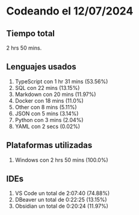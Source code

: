 # Codeando el 12/07/2024

## Tiempo total
2 hrs 50 mins.

## Lenguajes usados
1. TypeScript con 1 hr 31 mins (53.56%)
1. SQL con 22 mins (13.15%)
1. Markdown con 20 mins (11.97%)
1. Docker con 18 mins (11.0%)
1. Other con 8 mins (5.11%)
1. JSON con 5 mins (3.14%)
1. Python con 3 mins (2.04%)
1. YAML con 2 secs (0.02%)

## Plataformas utilizadas
1. Windows con 2 hrs 50 mins (100.0%)

## IDEs
1. VS Code un total de 2:07:40 (74.88%)
1. DBeaver un total de 0:22:25 (13.15%)
1. Obsidian un total de 0:20:24 (11.97%)
